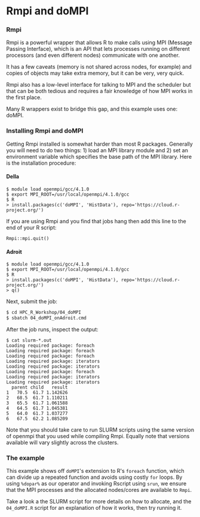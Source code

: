 # Rmpi and doMPI

### Rmpi
Rmpi is a powerful wrapper that allows R to make calls using MPI (Message Passing Interface), which is an API that lets
processes running on different processors (and even different nodes)
communicate with one another.

It has a few caveats (memory is not shared across nodes, for example) and
copies of objects may take extra memory, but it can be very, very quick.

Rmpi also has a low-level interface for talking to MPI and the scheduler
but that can be both tedious and requires a fair knowledge of how MPI
works in the first place.

Many R wrappers exist to bridge this gap, and this example uses one:
doMPI.

### Installing Rmpi and doMPI

Getting Rmpi installed is somewhat harder than most R packages. Generally
you will need to do two things: 1) load an MPI library module and 2) set an environment variable which specifies the base path of the MPI library. Here is the installation procedure:

#### Della

```shell
$ module load openmpi/gcc/4.1.0
$ export MPI_ROOT=/usr/local/openmpi/4.1.0/gcc
$ R
> install.packages(c('doMPI', 'HistData'), repo='https://cloud.r-project.org/')
```

If you are using Rmpi and you find that jobs hang then add this line to the end of your R script:

```
Rmpi::mpi.quit()
```

#### Adroit

```shell
$ module load openmpi/gcc/4.1.0
$ export MPI_ROOT=/usr/local/openmpi/4.1.0/gcc
$ R
> install.packages(c('doMPI', 'HistData'), repo='https://cloud.r-project.org/')
> q()
```

Next, submit the job:

```bash
$ cd HPC_R_Workshop/04_doMPI
$ sbatch 04_doMPI_onAdroit.cmd
```

After the job runs, inspect the output:

```
$ cat slurm-*.out
Loading required package: foreach
Loading required package: foreach
Loading required package: foreach
Loading required package: iterators
Loading required package: iterators
Loading required package: foreach
Loading required package: iterators
Loading required package: iterators
  parent child   result
1   70.5  61.7 1.142626
2   68.5  61.7 1.110211
3   65.5  61.7 1.061588
4   64.5  61.7 1.045381
5   64.0  61.7 1.037277
6   67.5  62.2 1.085209
```

Note that you should take care to run SLURM scripts using the same version of openmpi
that you used while compiling Rmpi. Equally note that versions available will vary slightly
across the clusters.

### The example

This example shows off `doMPI`'s extension to R's `foreach` function, which
can divide up a repeated function and avoids using costly `for` loops. By using
`%dopar%` as our operator and invoking Rscript using `srun`, we ensure that the
MPI processes and the allocated nodes/cores are available to `Rmpi`.

Take a look a the SLURM script for more details on how to allocate, and the
`04_doMPI.R` script for an explanation of how it works, then try running it.
